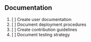 ## Documentation

1. [ ] Create user documentation
2. [ ] Document deployment procedures
3. [ ] Create contribution guidelines
4. [ ] Document testing strategy
